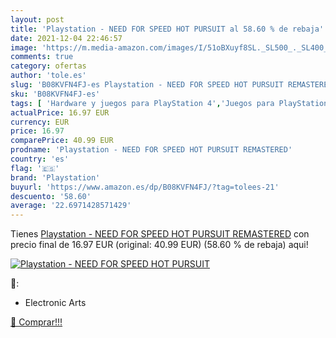 ```yaml
---
layout: post
title: 'Playstation - NEED FOR SPEED HOT PURSUIT al 58.60 % de rebaja'
date: 2021-12-04 22:46:57
image: 'https://m.media-amazon.com/images/I/51oBXuyf8SL._SL500_._SL400_.jpg'
comments: true
category: ofertas
author: 'tole.es'
slug: 'B08KVFN4FJ-es Playstation - NEED FOR SPEED HOT PURSUIT REMASTERED'
sku: 'B08KVFN4FJ-es'
tags: [ 'Hardware y juegos para PlayStation 4','Juegos para PlayStation 4','Videojuegos','playstation', ]
actualPrice: 16.97 EUR
currency: EUR
price: 16.97
comparePrice: 40.99 EUR
prodname: 'Playstation - NEED FOR SPEED HOT PURSUIT REMASTERED'
country: 'es'
flag: '🇪🇸'
brand: 'Playstation'
buyurl: 'https://www.amazon.es/dp/B08KVFN4FJ/?tag=tolees-21'
descuento: '58.60'
average: '22.6971428571429'
---
```


Tienes [Playstation - NEED FOR SPEED HOT PURSUIT REMASTERED](https://www.amazon.es/dp/B08KVFN4FJ/?tag=tolees-21) con precio final de  16.97 EUR (original: 40.99 EUR) (58.60 %  de rebaja) aqui!

[![Playstation - NEED FOR SPEED HOT PURSUIT](https://m.media-amazon.com/images/I/51oBXuyf8SL._SL500_._SL400_.jpg)](https://www.amazon.es/dp/B08KVFN4FJ/?tag=tolees-21)

🔎:

- Electronic Arts

[🛒 Comprar!!!](https://www.amazon.es/dp/B08KVFN4FJ/?tag=tolees-21)
